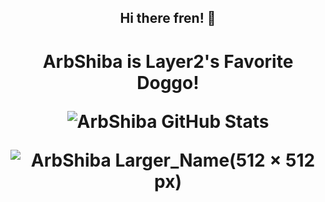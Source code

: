 <span align="center">

## Hi there fren! 👋



<span align="center">

<h1>ArbShiba is Layer2's Favorite Doggo!</>

  
  ![ArbShiba GitHub Stats](/profile/metrics.svg)


![ArbShiba Larger_Name(512 × 512 px)](https://github.com/DevArbShiba/.github/assets/139304425/565ec21d-0689-43ff-a6d5-0f36512f072b)
